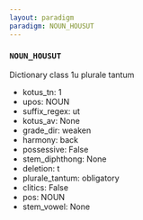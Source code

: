 ```yaml
---
layout: paradigm
paradigm: NOUN_HOUSUT
---
```

### ` NOUN_HOUSUT `

Dictionary class 1u plurale tantum
* kotus_tn: 1
* upos: NOUN
* suffix_regex: ut
* kotus_av: None
* grade_dir: weaken
* harmony: back
* possessive: False
* stem_diphthong: None
* deletion: t
* plurale_tantum: obligatory
* clitics: False
* pos: NOUN
* stem_vowel: None
